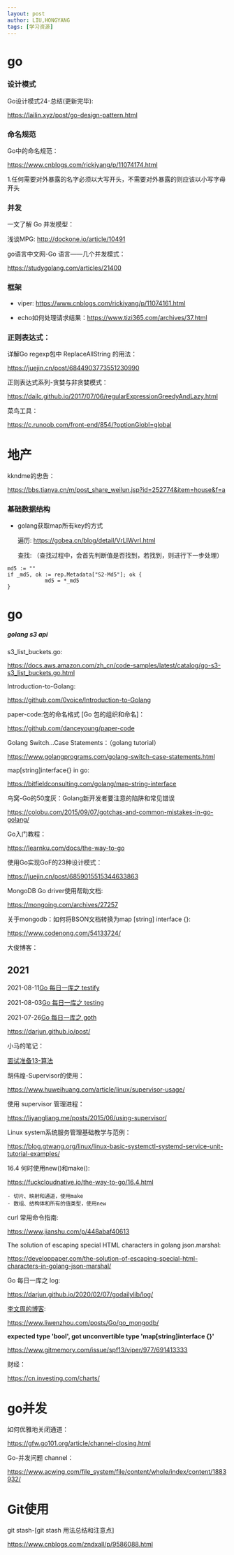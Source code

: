 ```yaml
---
layout: post
author: LIU,HONGYANG
tags: [学习资源]
---
```




# go



### 设计模式



Go设计模式24-总结(更新完毕):

https://lailin.xyz/post/go-design-pattern.html



### 命名规范

Go中的命名规范：

https://www.cnblogs.com/rickiyang/p/11074174.html

1.任何需要对外暴露的名字必须以大写开头，不需要对外暴露的则应该以小写字母开头



### 并发

一文了解 Go 并发模型： 

浅谈MPG: http://dockone.io/article/10491

go语言中文网-Go 语言——几个并发模式：

https://studygolang.com/articles/21400



### 框架

- viper:  https://www.cnblogs.com/rickiyang/p/11074161.html

- echo如何处理请求结果：https://www.tizi365.com/archives/37.html



### 正则表达式：

详解Go regexp包中 ReplaceAllString 的用法：

https://juejin.cn/post/6844903773551230990



正则表达式系列-贪婪与非贪婪模式：

https://dailc.github.io/2017/07/06/regularExpressionGreedyAndLazy.html



菜鸟工具：

https://c.runoob.com/front-end/854/?optionGlobl=global





# 地产

kkndme的忠告：

https://bbs.tianya.cn/m/post_share_weilun.jsp?id=252774&item=house&f=a



### 基础数据结构

- golang获取map所有key的方式

  遍历: https://gobea.cn/blog/detail/VrLlWvrl.html

  查找: （查找过程中，会首先判断值是否找到，若找到，则进行下一步处理）

```
md5 := ""
if _md5, ok := rep.Metadata["S2-Md5"]; ok {
			md5 = *_md5
} 
```









# go 

##### golang s3 api 

s3_list_buckets.go:

https://docs.aws.amazon.com/zh_cn/code-samples/latest/catalog/go-s3-s3_list_buckets.go.html



Introduction-to-Golang:

https://github.com/0voice/Introduction-to-Golang



paper-code:包的命名格式 [Go 包的组织和命名]：

https://github.com/danceyoung/paper-code



Golang Switch…Case Statements：（golang tutorial）

https://www.golangprograms.com/golang-switch-case-statements.html



map[string]interface{} in go:

https://bitfieldconsulting.com/golang/map-string-interface



鸟窝-Go的50度灰：Golang新开发者要注意的陷阱和常见错误

https://colobu.com/2015/09/07/gotchas-and-common-mistakes-in-go-golang/



Go入门教程：

https://learnku.com/docs/the-way-to-go



使用Go实现GoF的23种设计模式：

https://juejin.cn/post/6859015515344633863







MongoDB Go driver使用帮助文档:

https://mongoing.com/archives/27257



关于mongodb：如何将BSON文档转换为map [string] interface {}:

https://www.codenong.com/54133724/



大俊博客：

## 2021

2021-08-11[Go 每日一库之 testify](https://darjun.github.io/2021/08/11/godailylib/testify/)

2021-08-03[Go 每日一库之 testing](https://darjun.github.io/2021/08/03/godailylib/testing/)

2021-07-26[Go 每日一库之 goth](https://darjun.github.io/2021/07/26/godailylib/goth/)

https://darjun.github.io/post/



小马的笔记：

[面试准备13-算法](http://masikkk.com/article/Interview-13-Algorithm/)



胡伟煌-Supervisor的使用：

https://www.huweihuang.com/article/linux/supervisor-usage/



使用 supervisor 管理进程：

https://liyangliang.me/posts/2015/06/using-supervisor/



Linux system系统服务管理基础教学与范例：

https://blog.gtwang.org/linux/linux-basic-systemctl-systemd-service-unit-tutorial-examples/



16.4 何时使用new()和make():

https://fuckcloudnative.io/the-way-to-go/16.4.html

```
- 切片、映射和通道，使用make
- 数组、结构体和所有的值类型，使用new 
```



curl 常用命令指南:

https://www.jianshu.com/p/448abaf40613



The solution of escaping special HTML characters in golang json.marshal:

https://developpaper.com/the-solution-of-escaping-special-html-characters-in-golang-json-marshal/



Go 每日一库之 log:

https://darjun.github.io/2020/02/07/godailylib/log/



[李文周的博客](https://www.liwenzhou.com/):



https://www.liwenzhou.com/posts/Go/go_mongodb/



**expected type 'bool', got unconvertible type 'map[string]interface {}'**

https://www.gitmemory.com/issue/spf13/viper/977/691413333



财经：

https://cn.investing.com/charts/









# go并发



如何优雅地关闭通道：

https://gfw.go101.org/article/channel-closing.html

Go-并发问题 channel：

https://www.acwing.com/file_system/file/content/whole/index/content/1883932/







# Git使用

git stash-[git stash 用法总结和注意点]

https://www.cnblogs.com/zndxall/p/9586088.html







